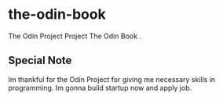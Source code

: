 # the-odin-book
The Odin Project Project The Odin Book .
## Special Note
Im thankful for the Odin Project for giving me necessary skills in programming.
Im gonna build startup now and apply job.
